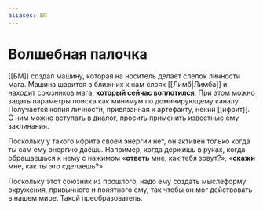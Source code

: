 ```yaml
---
aliases: ВП
---
```

# Волшебная палочка
[[БМ]] создал машину, которая на носитель делает слепок личности мага. Машина шарится в ближних к нам слоях [[Лимб|Лимба]] и находит союзников мага, **который сейчас воплотился**. При этом можно задать параметры поиска как минимум по доминирующему каналу. Получается копия личности, привязанная к артефакту, некий [[ифрит]]. С ним можно вступать в диалог, просить применить известные ему заклинания. 

Поскольку у такого ифрита своей энергии нет, он активен только когда ты сам ему энергию даёшь. Например, когда держишь в руках, когда обращаешься к нему с нажимом «**ответь** мне, как тебя зовут?», «**скажи** мне, как ты это сделаешь?».

Поскольку этот союзник из прошлого, надо ему создать мыслеформу окружения, привычного и понятного ему, так чтобы он мог действовать в нашем мире. Такой преобразователь.